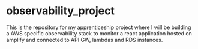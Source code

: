 # observability_project
This is the repository for my apprenticeship project where I will be building a AWS specific observability stack to monitor a react application hosted on amplify and connected to API GW, lambdas and RDS instances. 
